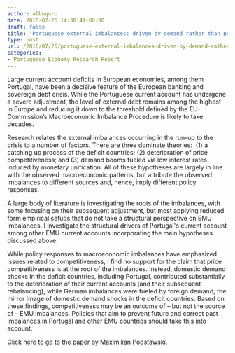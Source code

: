 ```yaml
---
author: albuquru
date: 2016-07-25 14:30:41+00:00
draft: false
title: 'Portuguese external imbalances: driven by demand rather than price competitiveness'
type: post
url: /2016/07/25/portuguese-external-imbalances-driven-by-demand-rather-than-price-competitiveness/
categories:
- Portuguese Economy Research Report
---
```


Large current account deficits in European economies, among them Portugal, have been a decisive feature of the European banking and sovereign debt crisis. While the Portuguese current account has undergone a severe adjustment, the level of external debt remains among the highest in Europe and reducing it down to the threshold defined by the EU-Commission’s Macroeconomic Imbalance Procedure is likely to take decades.

Research relates the external imbalances occurring in the run-up to the crisis to a number of factors. There are three dominate theories:  (1) a catching up process of the deficit countries; (2) deterioration of price competitiveness; and (3) demand booms fueled via low interest rates induced by monetary unification. All of these hypotheses are largely in line with the observed macroeconomic patterns, but attribute the observed imbalances to different sources and, hence, imply different policy responses.

A large body of literature is investigating the roots of the imbalances, with some focusing on their subsequent adjustment, but most applying reduced form empirical setups that do not take a structural perspective on EMU imbalances. I investigate the structural drivers of Portugal's current account among other EMU current accounts incorporating the main hypotheses discussed above.

While policy responses to macroeconomic imbalances have emphasized issues related to competitiveness, I find no support for the claim that price competitiveness is at the root of the imbalances. Instead, domestic demand shocks in the deficit countries, including Portugal, contributed substantially to the deterioration of their current accounts (and their subsequent rebalancing), while German imbalances were fueled by foreign demand; the mirror image of domestic demand shocks in the deficit countries. Based on these findings, competitiveness may be an outcome of – but not the source of – EMU imbalances. Policies that aim to prevent future and correct past imbalances in Portugal and other EMU countries should take this into account.­­

[Click here to go to the paper by Maximilian Podstawski.](http://papers.ssrn.com/sol3/papers.cfm?abstract_id=2778147)
